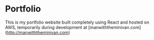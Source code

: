 # Portfolio

This is my portfolio website built completely using React and hosted on AWS, temporarily during development at [manwiththeminivan.com] (http://manwiththeminivan.com)